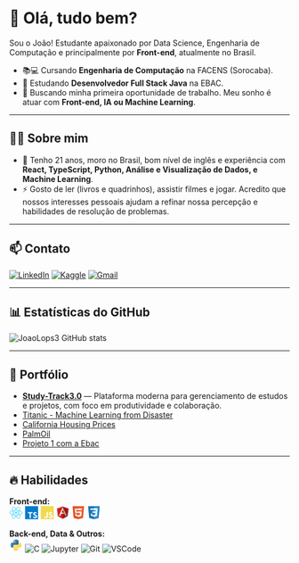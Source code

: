 # 👋 Olá, tudo bem?

Sou o João! Estudante apaixonado por Data Science, Engenharia de Computação e principalmente por **Front-end**, atualmente no Brasil.

- 📚💻 Cursando **Engenharia de Computação** na FACENS (Sorocaba).
- 🌱 Estudando **Desenvolvedor Full Stack Java** na EBAC.
- 🔭 Buscando minha primeira oportunidade de trabalho. Meu sonho é atuar com **Front-end, IA ou Machine Learning**.

---

## 👨‍💻 Sobre mim

- 💬 Tenho 21 anos, moro no Brasil, bom nível de inglês e experiência com **React, TypeScript, Python, Análise e Visualização de Dados, e Machine Learning**.
- ⚡ Gosto de ler (livros e quadrinhos), assistir filmes e jogar. Acredito que nossos interesses pessoais ajudam a refinar nossa percepção e habilidades de resolução de problemas.

---

## 📫 Contato

[![LinkedIn](https://img.shields.io/badge/LinkedIn-0077B5?style=for-the-badge&logo=linkedin&logoColor=white)](https://www.linkedin.com/in/jo%C3%A3o-gabriel-lopes-aguiar-773827244/)
[![Kaggle](https://img.shields.io/badge/Kaggle-20BEFF?style=for-the-badge&logo=Kaggle&logoColor=white)](https://www.kaggle.com/joogabriellopes)
[![Gmail](https://img.shields.io/badge/Gmail-D14836?style=for-the-badge&logo=gmail&logoColor=white)](mailto:joaogabriellops2353@gmail.com)

---

## 📊 Estatísticas do GitHub

![JoaoLops3 GitHub stats](https://github-readme-stats.vercel.app/api?username=JoaoLops3&show_icons=true&theme=gotham)

---

## 🚀 Portfólio

- [**Study-Track3.0**](https://github.com/JoaoLops3/Study-Track3.0) — Plataforma moderna para gerenciamento de estudos e projetos, com foco em produtividade e colaboração.
- [Titanic - Machine Learning from Disaster](https://github.com/JoaoLops3/JoaoLops32.github.io)
- [California Housing Prices](https://github.com/JoaoLops3/JoaoLops33.github.io)
- [PalmOil](https://github.com/JoaoLops3/JoaoLops34.github.io)
- [Projeto 1 com a Ebac](https://github.com/JoaoLops3/PROJETO1-EBAC.git)

---

## 🔥 Habilidades

**Front-end:**  
<span>
  <img src="https://raw.githubusercontent.com/devicons/devicon/master/icons/react/react-original.svg" width="24" height="24" alt="React"/>
  <img src="https://raw.githubusercontent.com/devicons/devicon/master/icons/typescript/typescript-original.svg" width="24" height="24" alt="TypeScript"/>
  <img src="https://raw.githubusercontent.com/devicons/devicon/master/icons/javascript/javascript-plain.svg" width="24" height="24" alt="JavaScript"/>
  <img src="https://raw.githubusercontent.com/devicons/devicon/master/icons/angularjs/angularjs-original.svg" width="24" height="24" alt="Angular"/>
  <img src="https://raw.githubusercontent.com/devicons/devicon/master/icons/html5/html5-original.svg" width="24" height="24" alt="HTML"/>
  <img src="https://raw.githubusercontent.com/devicons/devicon/master/icons/css3/css3-original.svg" width="24" height="24" alt="CSS"/>
</span>

**Back-end, Data & Outros:**  
<span>
  <img src="https://raw.githubusercontent.com/devicons/devicon/master/icons/python/python-original.svg" width="24" height="24" alt="Python"/>
  <img src="https://cdn.jsdelivr.net/gh/devicons/devicon/icons/c/c-original.svg" width="24" height="24" alt="C"/>
  <img src="https://cdn.jsdelivr.net/gh/devicons/devicon/icons/jupyter/jupyter-original.svg" width="24" height="24" alt="Jupyter"/>
  <img src="https://cdn.jsdelivr.net/gh/devicons/devicon/icons/git/git-original.svg" width="24" height="24" alt="Git"/>
  <img src="https://cdn.jsdelivr.net/gh/devicons/devicon/icons/vscode/vscode-original.svg" width="24" height="24" alt="VSCode"/>
</span>
